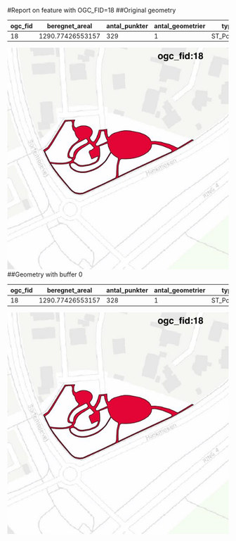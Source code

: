 #Report on feature with OGC_FID=18
##Original geometry



| ogc_fid |  beregnet_areal  | antal_punkter | antal_geometrier |    type    |
|---------|------------------|---------------|------------------|------------|
|      18 | 1290.77426553157 |           329 |                1 | ST_Polygon|
![geom](../images/18_invalid.jpg)
##Geometry with buffer 0



| ogc_fid |  beregnet_areal  | antal_punkter | antal_geometrier |    type    |
|---------|------------------|---------------|------------------|------------|
|      18 | 1290.77426553157 |           328 |                1 | ST_Polygon|
![geom](../images/18_buffer0.jpg)

